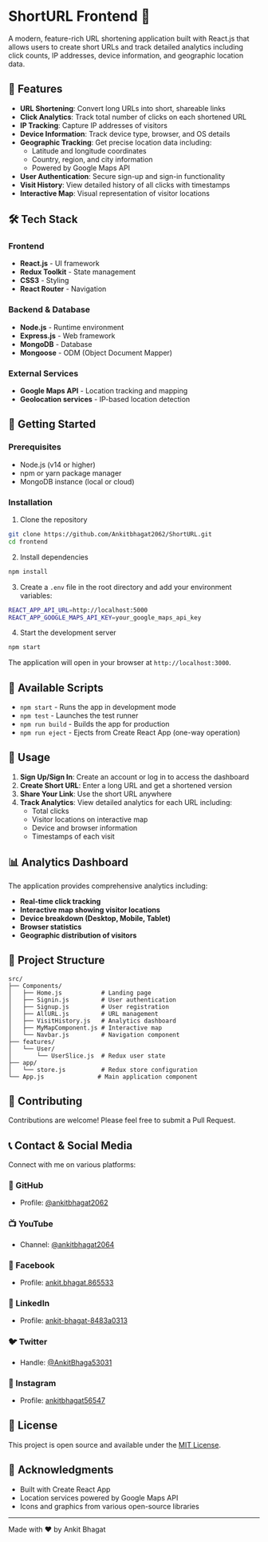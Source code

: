 # ShortURL Frontend 🚀

A modern, feature-rich URL shortening application built with React.js that allows users to create short URLs and track detailed analytics including click counts, IP addresses, device information, and geographic location data.

## 🌟 Features

- **URL Shortening**: Convert long URLs into short, shareable links
- **Click Analytics**: Track total number of clicks on each shortened URL
- **IP Tracking**: Capture IP addresses of visitors
- **Device Information**: Track device type, browser, and OS details
- **Geographic Tracking**: Get precise location data including:
  - Latitude and longitude coordinates
  - Country, region, and city information
  - Powered by Google Maps API
- **User Authentication**: Secure sign-up and sign-in functionality
- **Visit History**: View detailed history of all clicks with timestamps
- **Interactive Map**: Visual representation of visitor locations

## 🛠️ Tech Stack

### Frontend
- **React.js** - UI framework
- **Redux Toolkit** - State management
- **CSS3** - Styling
- **React Router** - Navigation

### Backend & Database
- **Node.js** - Runtime environment
- **Express.js** - Web framework
- **MongoDB** - Database
- **Mongoose** - ODM (Object Document Mapper)

### External Services
- **Google Maps API** - Location tracking and mapping
- **Geolocation services** - IP-based location detection

## 🚀 Getting Started

### Prerequisites
- Node.js (v14 or higher)
- npm or yarn package manager
- MongoDB instance (local or cloud)

### Installation

1. Clone the repository
```bash
git clone https://github.com/Ankitbhagat2062/ShortURL.git
cd frontend
```

2. Install dependencies
```bash
npm install
```

3. Create a `.env` file in the root directory and add your environment variables:
```bash
REACT_APP_API_URL=http://localhost:5000
REACT_APP_GOOGLE_MAPS_API_KEY=your_google_maps_api_key
```

4. Start the development server
```bash
npm start
```

The application will open in your browser at `http://localhost:3000`.

## 📱 Available Scripts

- `npm start` - Runs the app in development mode
- `npm test` - Launches the test runner
- `npm run build` - Builds the app for production
- `npm run eject` - Ejects from Create React App (one-way operation)

## 🎯 Usage

1. **Sign Up/Sign In**: Create an account or log in to access the dashboard
2. **Create Short URL**: Enter a long URL and get a shortened version
3. **Share Your Link**: Use the short URL anywhere
4. **Track Analytics**: View detailed analytics for each URL including:
   - Total clicks
   - Visitor locations on interactive map
   - Device and browser information
   - Timestamps of each visit

## 📊 Analytics Dashboard

The application provides comprehensive analytics including:
- **Real-time click tracking**
- **Interactive map showing visitor locations**
- **Device breakdown (Desktop, Mobile, Tablet)**
- **Browser statistics**
- **Geographic distribution of visitors**

## 🔧 Project Structure

```
src/
├── Components/
│   ├── Home.js           # Landing page
│   ├── Signin.js         # User authentication
│   ├── Signup.js         # User registration
│   ├── AllURL.js         # URL management
│   ├── VisitHistory.js   # Analytics dashboard
│   ├── MyMapComponent.js # Interactive map
│   └── Navbar.js         # Navigation component
├── features/
│   └── User/
│       └── UserSlice.js  # Redux user state
├── app/
│   └── store.js          # Redux store configuration
└── App.js               # Main application component
```

## 🤝 Contributing

Contributions are welcome! Please feel free to submit a Pull Request.

## 📞 Contact & Social Media

Connect with me on various platforms:

### 🐙 GitHub
- Profile: [@ankitbhagat2062](https://github.com/ankitbhagat2062)

### 📺 YouTube
- Channel: [@ankitbhagat2064](https://youtube.com/@ankitbhagat2064)

### 📘 Facebook
- Profile: [ankit.bhagat.865533](https://facebook.com/ankit.bhagat.865533)

### 💼 LinkedIn
- Profile: [ankit-bhagat-8483a0313](https://linkedin.com/in/ankit-bhagat-8483a0313)

### 🐦 Twitter
- Handle: [@AnkitBhaga53031](https://twitter.com/AnkitBhaga53031)

### 📸 Instagram
- Profile: [ankitbhagat56547](https://instagram.com/ankitbhagat56547)

## 📄 License

This project is open source and available under the [MIT License](LICENSE).

## 🙏 Acknowledgments

- Built with Create React App
- Location services powered by Google Maps API
- Icons and graphics from various open-source libraries

---

Made with ❤️ by Ankit Bhagat
